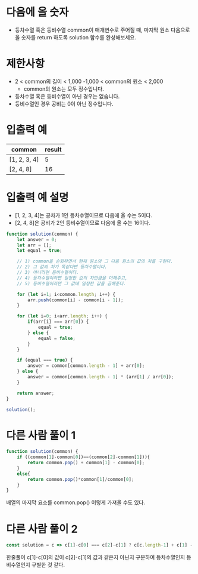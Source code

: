 # 다음에 올 숫자
- 등차수열 혹은 등비수열 common이 매개변수로 주어질 때, 마지막 원소 다음으로 올 숫자를 return 하도록 solution 함수를 완성해보세요.


# 제한사항
- 2 < common의 길이 < 1,000
-1,000 < common의 원소 < 2,000
  - common의 원소는 모두 정수입니다.
- 등차수열 혹은 등비수열이 아닌 경우는 없습니다.
- 등비수열인 경우 공비는 0이 아닌 정수입니다.



# 입출력 예
| common | result |
| ------ | ------ |
| [1, 2, 3, 4] | 5 |
| [2, 4, 8] | 16 |



# 입출력 예 설명
- [1, 2, 3, 4]는 공차가 1인 등차수열이므로 다음에 올 수는 5이다.
- [2, 4, 8]은 공비가 2인 등비수열이므로 다음에 올 수는 16이다.


```javascript
function solution(common) {
    let answer = 0;
    let arr = [];
    let equal = true;

    // 1) common을 순회하면서 현재 원소와 그 다음 원소의 값의 차를 구한다.
    // 2) 그 값의 차가 똑같다면 등차수열이다.
    // 3) 아니라면 등비수열이다.
    // 4) 등차수열이라면 일정한 값의 차만큼을 더해주고,
    // 5) 등비수열이라면 그 값에 일정한 값을 곱해준다.

    for (let i=1; i<common.length; i++) {
        arr.push(common[i] - common[i - 1]);
    }

    for (let i=0; i<arr.length; i++) {
        if(arr[i] === arr[0]) {
            equal = true;
        } else {
            equal = false;
        }
    }

    if (equal === true) {
        answer = common[common.length - 1] + arr[0];
    } else {
        answer = common[common.length - 1] * (arr[1] / arr[0]);
    }

    return answer;
}

solution();
```

# 다른 사람 풀이 1
```javascript
function solution(common) {
    if ((common[1]-common[0])==(common[2]-common[1])){
        return common.pop() + common[1] - common[0];
    }
    else{
        return common.pop()*common[1]/common[0];
    }
}
```
배열의 마지막 요소를 common.pop() 이렇게 가져올 수도 있다.

# 다른 사람 풀이 2
```javascript
const solution = c => c[1]-c[0] === c[2]-c[1] ? c[c.length-1] + c[1] - c[0] : c[c.length-1] * c[1] / c[0]
```
한줄풀이 c[1]-c[0]의 값이 c[2]-c[1]의 값과 같은지 아닌지 구분하여 등차수열인지 등비수열인지 구별한 것 같다.

